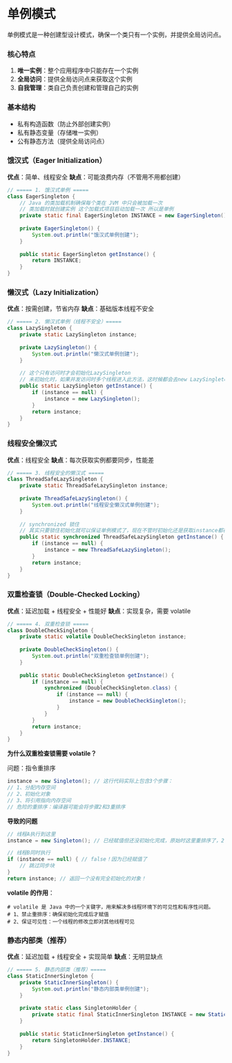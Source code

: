# 单例模式

单例模式是一种创建型设计模式，确保一个类只有一个实例，并提供全局访问点。



### 核心特点

1. **唯一实例**：整个应用程序中只能存在一个实例
2. **全局访问**：提供全局访问点来获取这个实例
3. **自我管理**：类自己负责创建和管理自己的实例



### 基本结构

- 私有构造函数（防止外部创建实例）
- 私有静态变量（存储唯一实例）
- 公有静态方法（提供全局访问点）



### 饿汉式（Eager Initialization）

**优点**：简单、线程安全 **缺点**：可能浪费内存（不管用不用都创建）

```java
// ===== 1. 饿汉式单例 =====
class EagerSingleton {
    // Java 的类加载机制确保每个类在 JVM 中只会被加载一次
    // 类加载时就创建实例 这个加载式项目启动加载一次 所以是单例
    private static final EagerSingleton INSTANCE = new EagerSingleton();
    
    private EagerSingleton() {
        System.out.println("饿汉式单例创建");
    }
    
    public static EagerSingleton getInstance() {
        return INSTANCE;
    }
}
```



### 懒汉式（Lazy Initialization）

**优点**：按需创建，节省内存 **缺点**：基础版本线程不安全

```java
// ===== 2. 懒汉式单例（线程不安全）=====
class LazySingleton {
    private static LazySingleton instance;
    
    private LazySingleton() {
        System.out.println("懒汉式单例创建");
    }
    
    // 这个只有访问时才会初始化LazySingleton
    // 未初始化时，如果并发访问时多个线程进入此方法，这时候都会去new LazySingleton(); 线程不安全
    public static LazySingleton getInstance() {
        if (instance == null) {
            instance = new LazySingleton();
        }
        return instance;
    }
}
```



### 线程安全懒汉式

**优点**：线程安全 **缺点**：每次获取实例都要同步，性能差

```java
// ===== 3. 线程安全的懒汉式 =====
class ThreadSafeLazySingleton {
    private static ThreadSafeLazySingleton instance;
    
    private ThreadSafeLazySingleton() {
        System.out.println("线程安全懒汉式单例创建");
    }
    
    // synchronized 锁住
    // 其实只要锁住初始化就可以保证单例模式了，现在不管时初始化还是获取instance都被锁住了造成时间上的浪费
    public static synchronized ThreadSafeLazySingleton getInstance() {
        if (instance == null) {
            instance = new ThreadSafeLazySingleton();
        }
        return instance;
    }
}
```



### 双重检查锁（Double-Checked Locking）

**优点**：延迟加载 + 线程安全 + 性能好 **缺点**：实现复杂，需要 volatile

```java
// ===== 4. 双重检查锁 =====
class DoubleCheckSingleton {
    private static volatile DoubleCheckSingleton instance;
    
    private DoubleCheckSingleton() {
        System.out.println("双重检查锁单例创建");
    }
    
    public static DoubleCheckSingleton getInstance() {
        if (instance == null) {
            synchronized (DoubleCheckSingleton.class) {
                if (instance == null) {
                    instance = new DoubleCheckSingleton();
                }
            }
        }
        return instance;
    }
}
```

**为什么双重检查锁需要 volatile？**

问题：指令重排序

```java
instance = new Singleton(); // 这行代码实际上包含3个步骤：
// 1、分配内存空间
// 2、初始化对象
// 3、将引用指向内存空间
// 危险的重排序：编译器可能会将步骤2和3重排序
```

**导致的问题**

```java
// 线程A执行到这里
instance = new Singleton(); // 已经赋值但还没初始化完成，原始时这里重排序了，2、3布置置换了，所以先赋值，在初始化

// 线程B同时执行
if (instance == null) { // false！因为已经赋值了
    // 跳过同步块
}
return instance; // 返回一个没有完全初始化的对象！
```

**volatile 的作用**：

```shell
# volatile 是 Java 中的一个关键字，用来解决多线程环境下的可见性和有序性问题。
# 1、禁止重排序：确保初始化完成后才赋值
# 2、保证可见性：一个线程的修改立即对其他线程可见
```



### 静态内部类（推荐）

**优点**：延迟加载 + 线程安全 + 实现简单 **缺点**：无明显缺点

```java
// ===== 5. 静态内部类（推荐）=====
class StaticInnerSingleton {
    private StaticInnerSingleton() {
        System.out.println("静态内部类单例创建");
    }
    
    private static class SingletonHolder {
        private static final StaticInnerSingleton INSTANCE = new StaticInnerSingleton();
    }
    
    public static StaticInnerSingleton getInstance() {
        return SingletonHolder.INSTANCE;
    }
}
```

